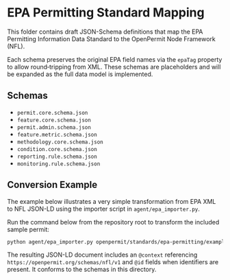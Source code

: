 # EPA Permitting Standard Mapping

This folder contains draft JSON-Schema definitions that map the EPA Permitting Information Data Standard to the OpenPermit Node Framework (NFL).

Each schema preserves the original EPA field names via the `epaTag` property to allow round‑tripping from XML.  These schemas are placeholders and will be expanded as the full data model is implemented.

## Schemas

- `permit.core.schema.json`
- `feature.core.schema.json`
- `permit.admin.schema.json`
- `feature.metric.schema.json`
- `methodology.core.schema.json`
- `condition.core.schema.json`
- `reporting.rule.schema.json`
- `monitoring.rule.schema.json`

## Conversion Example

The example below illustrates a very simple transformation from EPA XML to NFL JSON-LD using the importer script in `agent/epa_importer.py`.

Run the command below from the repository root to transform the included sample
permit:

```bash
python agent/epa_importer.py openpermit/standards/epa-permitting/examples/sample_permit.xml > permit.json
```

The resulting JSON-LD document includes an `@context` referencing
`https://openpermit.org/schemas/nfl/v1` and `@id` fields when identifiers
are present. It conforms to the schemas in this directory.
